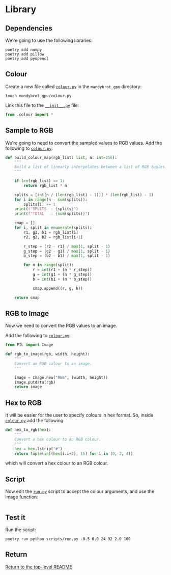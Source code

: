 # Library

## Dependencies

We're going to use the following libraries:

```shell
poetry add numpy
poetry add pillow
poetry add pyopencl
```

## Colour

Create a new file called [`colour.py`](./mandybrot_gpu/colour.py) in the `mandybrot_gpu` directory:

```shell
touch mandybrot_gpu/colour.py
```

Link this file to the [`__init__.py`](./mandybrot_gpu/__init__.py) file:

```python
from .colour import *
```

## Sample to RGB

We're going to need to convert the sampled values to RGB values.
Add the following to [`colour.py`](./mandybrot_gpu/colour.py):

```python
def build_colour_map(rgb_list: list, n: int=256):
    """
    Build a list of linearly interpolates between a list of RGB tuples.
    """

    if len(rgb_list) == 1:
        return rgb_list * n

    splits = [int(n / (len(rgb_list) - 1))] * (len(rgb_list) - 1)
    for i in range(n - sum(splits)):
        splits[i] += 1
    print(f"SPLITS  : {splits}")
    print(f"TOTAL   : {sum(splits)}")

    cmap = []
    for i, split in enumerate(splits):
        r1, g1, b1 = rgb_list[i]
        r2, g2, b2 = rgb_list[i+1]

        r_step = (r2 - r1) / max(1, split - 1)
        g_step = (g2 - g1) / max(1, split - 1)
        b_step = (b2 - b1) / max(1, split - 1)

        for n in range(split):
            r = int(r1 + (n * r_step))
            g = int(g1 + (n * g_step))
            b = int(b1 + (n * b_step))

            cmap.append((r, g, b))

    return cmap
```

## RGB to Image

Now we need to convert the RGB values to an image.

Add the following to [`colour.py`](./mandybrot_gpu/colour.py):

```python
from PIL import Image

def rgb_to_image(rgb, width, height):
    """
    Convert an RGB colour to an image.
    """

    image = Image.new("RGB", (width, height))
    image.putdata(rgb)
    return image
```

## Hex to RGB

It will be easier for the user to specify colours in hex format.
So, inside [`colour.py`](./mandybrot_gpu/colour.py) add the following:

```python
def hex_to_rgb(hex):
    """
    Convert a hex colour to an RGB colour.
    """
    hex = hex.lstrip("#")
    return tuple(int(hex[i:i+2], 16) for i in (0, 2, 4))
```

which will convert a hex colour to an RGB colour.

## Script

Now edit the [`run.py`](./scripts/run.py) script to accept the colour arguments, and use the image function:

```python

```

## Test it

Run the script:

```shell
poetry run python scripts/run.py -0.5 0.0 24 32 2.0 100
```

## Return

[Return to the top-level README](./../../README.md)
